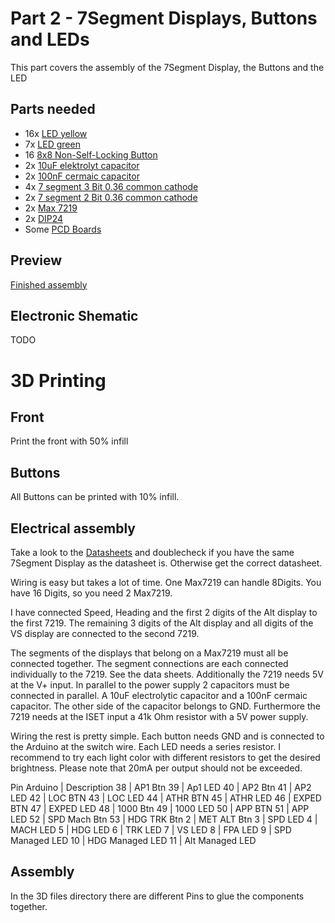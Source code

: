 # Part 2 - 7Segment Displays, Buttons and LEDs
This part covers the assembly of the 7Segment Display, the Buttons and the LED

## Parts needed
- 16x [LED yellow](https://de.aliexpress.com/item/32757762886.html?spm=a2g0o.order_list.order_list_main.17.1f1c5c5fcqS67x&gatewayAdapt=glo2deu)
- 7x [LED green](https://de.aliexpress.com/item/32757762886.html?spm=a2g0o.order_list.order_list_main.17.1f1c5c5fcqS67x&gatewayAdapt=glo2deu)
- 16 [8x8 Non-Self-Locking Button](https://de.aliexpress.com/item/4001159367703.html?spm=a2g0o.cart.0.0.5fbb4ae4lgbDyt&mp=1&gatewayAdapt=glo2deu)
- 2x [10uF elektrolyt capacitor](https://de.aliexpress.com/item/32951751425.html?spm=a2g0o.order_list.order_list_main.5.1f1c5c5fcqS67x&gatewayAdapt=glo2deu)
- 2x [100nF cermaic capacitor](https://de.aliexpress.com/item/1005001356274653.html?spm=a2g0o.order_list.order_list_main.11.1f1c5c5fcqS67x&gatewayAdapt=glo2deu)
- 4x [7 segment 3 Bit 0.36 common cathode](https://de.aliexpress.com/item/1005005667523190.html?spm=a2g0o.order_list.order_list_main.46.1f1c5c5fcqS67x&gatewayAdapt=glo2deu)
- 2x [7 segment 2 Bit 0.36 common cathode](https://de.aliexpress.com/item/1005005667523190.html?spm=a2g0o.order_list.order_list_main.46.1f1c5c5fcqS67x&gatewayAdapt=glo2deu)
- 2x [Max 7219](https://de.aliexpress.com/item/1005004266394173.html?spm=a2g0o.order_list.order_list_main.59.1f1c5c5fcqS67x&gatewayAdapt=glo2deu)
- 2x [DIP24](https://de.aliexpress.com/item/1005005432295225.html?spm=a2g0o.order_list.order_list_main.65.1f1c5c5fcqS67x&gatewayAdapt=glo2deu)
- Some [PCD Boards](https://de.aliexpress.com/item/1005004818919331.html?spm=a2g0o.store_pc_topSellerIng.8148356.3.45d21626uiU4HC&spm=a2g0o.store_pc_home.hotSpots_2004250068647.1&gatewayAdapt=glo2deu)

## Preview
[Finished assembly](./Images/)

## Electronic Shematic
TODO

# 3D Printing
## Front
Print the front with 50% infill

## Buttons
All Buttons can be printed with 10% infill.

## Electrical assembly
Take a look to the [Datasheets](./Datasheets/) and doublecheck if you have the same 7Segment Display as the datasheet is. Otherwise get the correct datasheet. 

Wiring is easy but takes a lot of time.
One Max7219 can handle 8Digits. You have 16 Digits, so you need 2 Max7219. 

I have connected Speed, Heading and the first 2 digits of the Alt display to the first 7219. The remaining 3 digits of the Alt display and all digits of the VS display are connected to the second 7219.

The segments of the displays that belong on a Max7219 must all be connected together. The segment connections are each connected individually to the 7219. See the data sheets. Additionally the 7219 needs 5V at the V+ input. In parallel to the power supply 2 capacitors must be connected in parallel. A 10uF electrolytic capacitor and a 100nF cermaic capacitor. The other side of the capacitor belongs to GND. Furthermore the 7219 needs at the ISET input a 41k Ohm resistor with a 5V power supply.

Wiring the rest is pretty simple. Each button needs GND and is connected to the Arduino at the switch wire. Each LED needs a series resistor. I recommend to try each light color with different resistors to get the desired brightness. Please note that 20mA per output should not be exceeded.

Pin Arduino | Description 
38	        | AP1 Btn
39	        | Ap1 LED
40	        | AP2 Btn
41	        | AP2 LED
42	        | LOC BTN
43	        | LOC LED
44	        | ATHR BTN
45	        | ATHR LED
46	        | EXPED BTN
47	        | EXPED LED
48	        | 1000 Btn
49	        | 1000 LED
50	        | APP BTN
51	        | APP LED
52	        | SPD Mach Btn
53	        | HDG TRK Btn
2	        | MET ALT Btn
3	        | SPD LED
4	        | MACH LED
5	        | HDG LED
6	        | TRK LED
7	        | VS LED
8	        | FPA LED
9	        | SPD Managed LED
10	        | HDG Managed LED
11	        | Alt Managed LED

## Assembly
In the 3D files directory there are different Pins to glue the components together. 